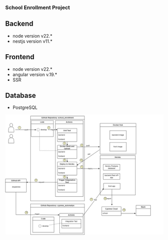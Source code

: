 
### School Enrollment Project
## Backend
- node version v22.*
- nestjs version v11.*

## Frontend
- node version v22.*
- angular version v.19.*
- SSR

## Database
- PostgreSQL

<img  max-width="100%" src="https://raw.githubusercontent.com/JessySeo9955/school_angular_nest/main/.github/images/school_enrollment.drawio.png" />
